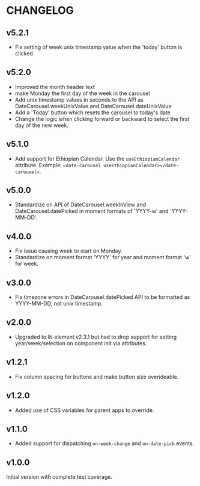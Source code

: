 # CHANGELOG

## v5.2.1
- Fix setting of week unix timestamp value when the 'today' button is clicked

## v5.2.0
- Improved the month header text
- make Monday the first day of the week in the carousel
- Add unix timestamp values in seconds to the API as DateCarousel.weekUnixValue and DateCarousel.dateUnixValue
- Add a 'Today' button which resets the carousel to today's date
- Change the logic when clicking forward or backward to select the first day of the new week.

## v5.1.0
- Add support for Ethiopian Calendar. Use the `useEthiopianCalendar` attribute. Example: `<date-carousel useEthiopianCalendar></date-carousel>`.

## v5.0.0
- Standardize on API of DateCarousel.weekInView and DateCarousel.datePicked in moment formats of 'YYYY-w' and 'YYYY-MM-DD'.

## v4.0.0
- Fix issue causing week to start on Monday.
- Standardize on moment format 'YYYY' for year and moment format 'w' for week.

## v3.0.0
- Fix timezone errors in DateCarousel.datePicked API to be formatted as YYYY-MM-DD, not unix timestamp. 

## v2.0.0
- Upgraded to lit-element v2.3.1 but had to drop support for setting year/week/selection on component init via attributes.

## v1.2.1
- Fix column spacing for buttons and make button size overideable.

## v1.2.0
- Added use of CSS variables for parent apps to override.

## v1.1.0
- Added support for dispatching `on-week-change` and `on-date-pick` events.

## v1.0.0
Initial version with complete test coverage.

